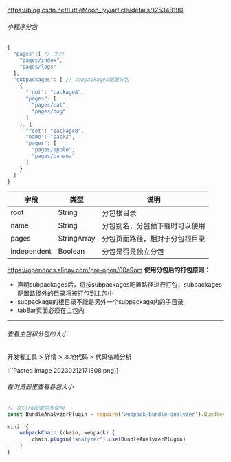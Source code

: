 https://blog.csdn.net/LittleMoon_lyy/article/details/125348190

###### 小程序分包

```js
{
  "pages":[ // 主包
    "pages/index",
    "pages/logs"
  ],
  "subpackages": [ // subpackages配置分包
    {
      "root": "packageA",
      "pages": [
        "pages/cat",
        "pages/dog"
      ]
    }, {
      "root": "packageB",
      "name": "pack2",
      "pages": [
        "pages/apple",
        "pages/banana"
      ]
    }
  ]
}

```

| 字段 | 类型   | 说明                           |
| ---- | ------ | ------------------------------ |
| root | String | 分包根目录                     |
| name | String | 分包别名，分包预下载时可以使用 |
|   pages   |    StringArray    |              分包页面路径，相对于分包根目录                  |
|   independent   |    Boolean    |              分包是否是独立分包                  |

https://opendocs.alipay.com/pre-open/00a9om
**使用分包后的打包原则：**
-   声明subpackages后，将按subpackages配置路径进行打包，subpackages配置路径外的目录将被打包到主包中
-   subpackage的根目录不能是另外一个subpackage内的子目录
-   tabBar页面必须在主包内

---

###### 查看主包和分包的大小

开发者工具 > 详情 > 本地代码 > 代码依赖分析

![[Pasted image 20230212171808.png]]

###### 在浏览器里查看各包大小
```js
// 在taro配置项里使用
const BundleAnalyzerPlugin = require('webpack-bundle-analyzer').BundleAnalyzerPlugin;

mini: { 
	webpackChain (chain, webpack) {
		chain.plugin('analyzer').use(BundleAnalyzerPlugin) 
	} 
}
```
